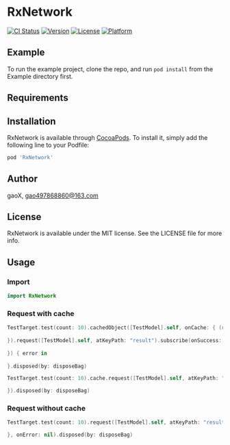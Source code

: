 # RxNetwork

[![CI Status](http://img.shields.io/travis/G-Xi0N/RxNetwork.svg?style=flat)](https://travis-ci.org/G-Xi0N/RxNetwork)
[![Version](https://img.shields.io/cocoapods/v/RxNetwork.svg?style=flat)](http://cocoapods.org/pods/RxNetwork)
[![License](https://img.shields.io/cocoapods/l/RxNetwork.svg?style=flat)](http://cocoapods.org/pods/RxNetwork)
[![Platform](https://img.shields.io/cocoapods/p/RxNetwork.svg?style=flat)](http://cocoapods.org/pods/RxNetwork)

## Example

To run the example project, clone the repo, and run `pod install` from the Example directory first.

## Requirements

## Installation

RxNetwork is available through [CocoaPods](http://cocoapods.org). To install
it, simply add the following line to your Podfile:

```ruby
pod 'RxNetwork'
```

## Author

gaoX, gao497868860@163.com

## License

RxNetwork is available under the MIT license. See the LICENSE file for more info.

## Usage

### Import

``` swift
import RxNetwork
```

### Request with cache

``` swift
TestTarget.test(count: 10).cachedObject([TestModel].self, onCache: { (response) in
            
}).request([TestModel].self, atKeyPath: "result").subscribe(onSuccess: { (response) in
            
}) { error in
            
}.disposed(by: disposeBag)
```

``` swift
TestTarget.test(count: 10).cache.request([TestModel].self, atKeyPath: "result").subscribe(onNext: { (response) in

}).disposed(by: disposeBag)
```

### Request without cache

``` swift
TestTarget.test(count: 10).request([TestModel].self, atKeyPath: "result").subscribe(onSuccess: { (response) in

}, onError: nil).disposed(by: disposeBag)
```
